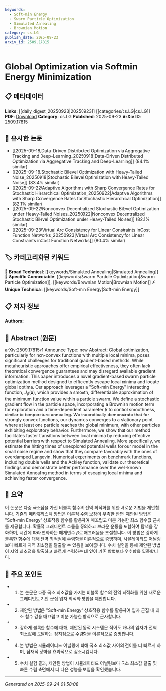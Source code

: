 ```yaml
---
keywords:
  - Soft-min Energy
  - Swarm Particle Optimization
  - Simulated Annealing
  - Brownian Motion
category: cs.LG
publish_date: 2025-09-23
arxiv_id: 2509.17815
---
```


<!-- KEYWORD_LINKING_METADATA:
{
  "processed_timestamp": "2025-09-24T01:58:08.515047",
  "vocabulary_version": "1.0",
  "selected_keywords": [
    "Soft-min Energy",
    "Swarm Particle Optimization",
    "Simulated Annealing",
    "Brownian Motion"
  ],
  "rejected_keywords": [],
  "similarity_scores": {
    "Soft-min Energy": 0.78,
    "Swarm Particle Optimization": 0.77,
    "Simulated Annealing": 0.65,
    "Brownian Motion": 0.72
  },
  "extraction_method": "AI_prompt_based",
  "budget_applied": true,
  "candidates_json": {
    "candidates": [
      {
        "surface": "Soft-min Energy",
        "canonical": "Soft-min Energy",
        "aliases": [
          "Softmin Energy",
          "Soft-min Function"
        ],
        "category": "unique_technical",
        "rationale": "This novel approach is central to the paper's method, offering a new perspective on energy minimization in optimization.",
        "novelty_score": 0.85,
        "connectivity_score": 0.65,
        "specificity_score": 0.88,
        "link_intent_score": 0.78
      },
      {
        "surface": "Swarm Particle Optimization",
        "canonical": "Swarm Particle Optimization",
        "aliases": [
          "Particle Swarm Optimization",
          "Swarm Optimization"
        ],
        "category": "specific_connectable",
        "rationale": "This method is a key component of the paper's approach and connects to broader optimization techniques.",
        "novelty_score": 0.7,
        "connectivity_score": 0.82,
        "specificity_score": 0.8,
        "link_intent_score": 0.77
      },
      {
        "surface": "Simulated Annealing",
        "canonical": "Simulated Annealing",
        "aliases": [
          "Annealing",
          "SA"
        ],
        "category": "broad_technical",
        "rationale": "A well-known optimization technique that the paper compares its method against, providing context for performance evaluation.",
        "novelty_score": 0.4,
        "connectivity_score": 0.9,
        "specificity_score": 0.6,
        "link_intent_score": 0.65
      },
      {
        "surface": "Brownian Motion",
        "canonical": "Brownian Motion",
        "aliases": [
          "Stochastic Process",
          "Random Walk"
        ],
        "category": "specific_connectable",
        "rationale": "Integral to the paper's method for exploration, linking to stochastic processes in optimization.",
        "novelty_score": 0.5,
        "connectivity_score": 0.75,
        "specificity_score": 0.7,
        "link_intent_score": 0.72
      }
    ],
    "ban_list_suggestions": [
      "gradient-based",
      "benchmark functions",
      "numerical experiments"
    ]
  },
  "decisions": [
    {
      "candidate_surface": "Soft-min Energy",
      "resolved_canonical": "Soft-min Energy",
      "decision": "linked",
      "scores": {
        "novelty": 0.85,
        "connectivity": 0.65,
        "specificity": 0.88,
        "link_intent": 0.78
      }
    },
    {
      "candidate_surface": "Swarm Particle Optimization",
      "resolved_canonical": "Swarm Particle Optimization",
      "decision": "linked",
      "scores": {
        "novelty": 0.7,
        "connectivity": 0.82,
        "specificity": 0.8,
        "link_intent": 0.77
      }
    },
    {
      "candidate_surface": "Simulated Annealing",
      "resolved_canonical": "Simulated Annealing",
      "decision": "linked",
      "scores": {
        "novelty": 0.4,
        "connectivity": 0.9,
        "specificity": 0.6,
        "link_intent": 0.65
      }
    },
    {
      "candidate_surface": "Brownian Motion",
      "resolved_canonical": "Brownian Motion",
      "decision": "linked",
      "scores": {
        "novelty": 0.5,
        "connectivity": 0.75,
        "specificity": 0.7,
        "link_intent": 0.72
      }
    }
  ]
}
-->

# Global Optimization via Softmin Energy Minimization

## 📋 메타데이터

**Links**: [[daily_digest_20250923|20250923]] [[categories/cs.LG|cs.LG]]
**PDF**: [Download](https://arxiv.org/pdf/2509.17815.pdf)
**Category**: cs.LG
**Published**: 2025-09-23
**ArXiv ID**: [2509.17815](https://arxiv.org/abs/2509.17815)

## 🔗 유사한 논문
- [[2025-09-18/Data-Driven Distributed Optimization via Aggregative Tracking and Deep-Learning_20250918|Data-Driven Distributed Optimization via Aggregative Tracking and Deep-Learning]] (84.1% similar)
- [[2025-09-18/Stochastic Bilevel Optimization with Heavy-Tailed Noise_20250918|Stochastic Bilevel Optimization with Heavy-Tailed Noise]] (83.4% similar)
- [[2025-09-22/Adaptive Algorithms with Sharp Convergence Rates for Stochastic Hierarchical Optimization_20250922|Adaptive Algorithms with Sharp Convergence Rates for Stochastic Hierarchical Optimization]] (82.1% similar)
- [[2025-09-22/Nonconvex Decentralized Stochastic Bilevel Optimization under Heavy-Tailed Noises_20250922|Nonconvex Decentralized Stochastic Bilevel Optimization under Heavy-Tailed Noises]] (82.1% similar)
- [[2025-09-23/Virtual Arc Consistency for Linear Constraints inCost Function Networks_20250923|Virtual Arc Consistency for Linear Constraints inCost Function Networks]] (80.4% similar)

## 🏷️ 카테고리화된 키워드
**🧠 Broad Technical**: [[keywords/Simulated Annealing|Simulated Annealing]]
**🔗 Specific Connectable**: [[keywords/Swarm Particle Optimization|Swarm Particle Optimization]], [[keywords/Brownian Motion|Brownian Motion]]
**⚡ Unique Technical**: [[keywords/Soft-min Energy|Soft-min Energy]]

## 📋 저자 정보

**Authors:** 

## 📄 Abstract (원문)

arXiv:2509.17815v1 Announce Type: new 
Abstract: Global optimization, particularly for non-convex functions with multiple local minima, poses significant challenges for traditional gradient-based methods. While metaheuristic approaches offer empirical effectiveness, they often lack theoretical convergence guarantees and may disregard available gradient information. This paper introduces a novel gradient-based swarm particle optimization method designed to efficiently escape local minima and locate global optima. Our approach leverages a "Soft-min Energy" interacting function, $J_\beta(\mathbf{x})$, which provides a smooth, differentiable approximation of the minimum function value within a particle swarm. We define a stochastic gradient flow in the particle space, incorporating a Brownian motion term for exploration and a time-dependent parameter $\beta$ to control smoothness, similar to temperature annealing. We theoretically demonstrate that for strongly convex functions, our dynamics converges to a stationary point where at least one particle reaches the global minimum, with other particles exhibiting exploratory behavior. Furthermore, we show that our method facilitates faster transitions between local minima by reducing effective potential barriers with respect to Simulated Annealing. More specifically, we estimate the hitting times of unexplored potential wells for our model in the small noise regime and show that they compare favorably with the ones of overdamped Langevin. Numerical experiments on benchmark functions, including double wells and the Ackley function, validate our theoretical findings and demonstrate better performance over the well-known Simulated Annealing method in terms of escaping local minima and achieving faster convergence.

## 📝 요약

이 논문은 다중 극소점을 가진 비볼록 함수의 전역 최적화를 위한 새로운 기법을 제안합니다. 기존의 메타휴리스틱 방법은 이론적 수렴 보장이 부족한 반면, 제안된 방법은 "Soft-min Energy" 상호작용 함수를 활용하여 매끄럽고 미분 가능한 최소 함수값 근사를 제공합니다. 확률적 그래디언트 흐름을 정의하고 브라운 운동을 포함하여 탐색을 강화하며, 시간에 따라 변화하는 매개변수 $\beta$로 매끄러움을 조절합니다. 이 방법은 강하게 볼록한 함수에 대해 전역 최적점에 수렴함을 이론적으로 증명하며, 시뮬레이티드 어닐링보다 빠르게 지역 최소점을 탈출할 수 있음을 보여줍니다. 수치 실험을 통해 제안된 방법이 지역 최소점을 탈출하고 빠르게 수렴하는 데 있어 기존 방법보다 우수함을 입증합니다.

## 🎯 주요 포인트

- 1. 본 논문은 다중 국소 최소값을 가지는 비볼록 함수의 전역 최적화를 위한 새로운 그래디언트 기반 군집 입자 최적화 방법을 제안합니다.
- 2. 제안된 방법은 "Soft-min Energy" 상호작용 함수를 활용하여 입자 군집 내 최소 함수 값을 매끄럽고 미분 가능한 방식으로 근사합니다.
- 3. 강하게 볼록한 함수에 대해, 제안된 동적 시스템은 적어도 하나의 입자가 전역 최소값에 도달하는 정지점으로 수렴함을 이론적으로 증명합니다.
- 4. 본 방법은 시뮬레이티드 어닐링에 비해 국소 최소값 사이의 전이를 더 빠르게 하며, 잠재적 장벽을 효과적으로 감소시킵니다.
- 5. 수치 실험 결과, 제안된 방법이 시뮬레이티드 어닐링보다 국소 최소값 탈출 및 빠른 수렴 측면에서 더 나은 성능을 보임을 확인했습니다.


---

*Generated on 2025-09-24 01:58:08*